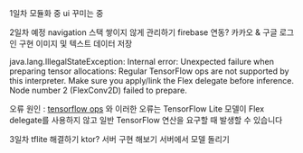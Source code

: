1일차
모듈화 중
ui 꾸미는 중

2일차 예정
navigation 스택 쌓이지 않게 관리하기
firebase 연동?
카카오 & 구글 로그인 구현
이미지 및 텍스트 데이터 저장

java.lang.IllegalStateException: Internal error: Unexpected failure when preparing tensor allocations: Regular TensorFlow ops are not supported by this interpreter. Make sure you apply/link the Flex delegate before inference. Node number 2 (FlexConv2D) failed to prepare.

오류 원인 :  [tensorflow ops](https://www.tensorflow.org/lite/guide/ops_select?hl=ko) 와 이러한 오류는 TensorFlow Lite 모델이 Flex delegate를 사용하지 않고 일반 TensorFlow 연산을 요구할 때 발생할 수 있습니다



3일차
tflite 해결하기
ktor?
서버 구현 해보기 
서버에서 모델 돌리기